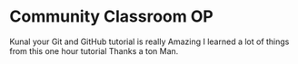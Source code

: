 # Community Classroom OP
Kunal your Git and GitHub tutorial is really Amazing
I learned a lot of things from this one hour tutorial 
Thanks a ton Man.

